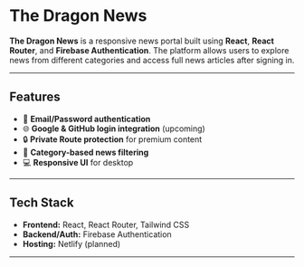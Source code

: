# The Dragon News

**The Dragon News** is a responsive news portal built using **React**, **React Router**, and **Firebase Authentication**. The platform allows users to explore news from different categories and access full news articles after signing in.

---

## Features

- 🔐 **Email/Password authentication**
- 🌐 **Google & GitHub login integration** (upcoming)
- 🔒 **Private Route protection** for premium content
- 📰 **Category-based news filtering**
- 💻 **Responsive UI** for desktop 

---

## Tech Stack

- **Frontend:** React, React Router, Tailwind CSS
- **Backend/Auth:** Firebase Authentication
- **Hosting:** Netlify (planned)

---


